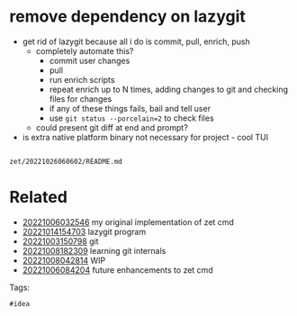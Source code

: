 # remove dependency on lazygit

- get rid of lazygit because all i do is commit, pull, enrich, push
  - completely automate this?
    - commit user changes
    - pull
    - run enrich scripts
    - repeat enrich up to N times, adding changes to git and checking files for changes
    - if any of these things fails, bail and tell user
    - use `git status --porcelain=2` to check files
  - could present git diff at end and prompt?
- is extra native platform binary not necessary for project - cool TUI

```
```

` zet/20221026060602/README.md `

# Related

- [20221006032546](/zet/20221006032546/README.md) my original implementation of zet cmd
- [20221014154703](/zet/20221014154703/README.md) lazygit program
- [20221003150798](/zet/20221003150798/README.md) git
- [20221008182309](/zet/20221008182309/README.md) learning git internals
- [20221008042814](/zet/20221008042814/README.md) WIP
- [20221006084204](/zet/20221006084204/README.md) future enhancements to zet cmd

Tags:

    #idea

